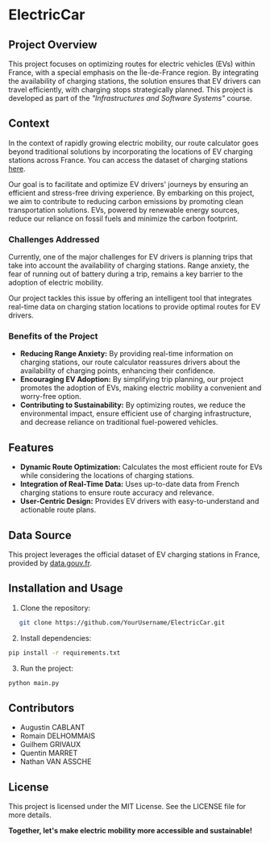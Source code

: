# ElectricCar

## Project Overview
This project focuses on optimizing routes for electric vehicles (EVs) within France, with a special emphasis on the Île-de-France region. By integrating the availability of charging stations, the solution ensures that EV drivers can travel efficiently, with charging stops strategically planned. This project is developed as part of the *"Infrastructures and Software Systems"* course.

## Context
In the context of rapidly growing electric mobility, our route calculator goes beyond traditional solutions by incorporating the locations of EV charging stations across France. You can access the dataset of charging stations [here](https://www.data.gouv.fr/fr/datasets/bornes-de-recharge-pour-vehicules-electriques-3/). 

Our goal is to facilitate and optimize EV drivers' journeys by ensuring an efficient and stress-free driving experience. By embarking on this project, we aim to contribute to reducing carbon emissions by promoting clean transportation solutions. EVs, powered by renewable energy sources, reduce our reliance on fossil fuels and minimize the carbon footprint.

### Challenges Addressed
Currently, one of the major challenges for EV drivers is planning trips that take into account the availability of charging stations. Range anxiety, the fear of running out of battery during a trip, remains a key barrier to the adoption of electric mobility. 

Our project tackles this issue by offering an intelligent tool that integrates real-time data on charging station locations to provide optimal routes for EV drivers.

### Benefits of the Project
- **Reducing Range Anxiety:** By providing real-time information on charging stations, our route calculator reassures drivers about the availability of charging points, enhancing their confidence.
- **Encouraging EV Adoption:** By simplifying trip planning, our project promotes the adoption of EVs, making electric mobility a convenient and worry-free option.
- **Contributing to Sustainability:** By optimizing routes, we reduce the environmental impact, ensure efficient use of charging infrastructure, and decrease reliance on traditional fuel-powered vehicles.

## Features
- **Dynamic Route Optimization:** Calculates the most efficient route for EVs while considering the locations of charging stations.
- **Integration of Real-Time Data:** Uses up-to-date data from French charging stations to ensure route accuracy and relevance.
- **User-Centric Design:** Provides EV drivers with easy-to-understand and actionable route plans.

## Data Source
This project leverages the official dataset of EV charging stations in France, provided by [data.gouv.fr](https://www.data.gouv.fr/fr/datasets/bornes-de-recharge-pour-vehicules-electriques-3/). 

## Installation and Usage
1. Clone the repository:
```bash
   git clone https://github.com/YourUsername/ElectricCar.git
```
2. Install dependencies: 
```bash
pip install -r requirements.txt
```
3. Run the project:
```bash
python main.py
```

## Contributors
- Augustin CABLANT
- Romain DELHOMMAIS
- Guilhem GRIVAUX
- Quentin MARRET
- Nathan VAN ASSCHE


## License
This project is licensed under the MIT License. See the LICENSE file for more details.


**Together, let's make electric mobility more accessible and sustainable!** 
